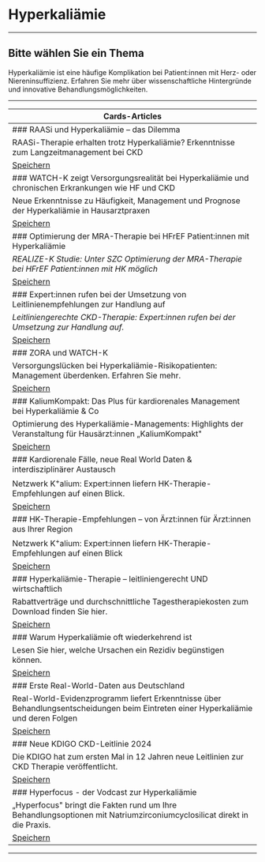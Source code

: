 # Hyperkaliämie

---

## Bitte wählen Sie ein Thema

Hyperkaliämie ist eine häufige Komplikation bei Patient:innen mit Herz- oder Niereninsuffizienz. Erfahren Sie mehr über wissenschaftliche Hintergründe und innovative Behandlungsmöglichkeiten.

---

| Cards-Articles |
|---|
| ### RAASi und Hyperkaliämie – das Dilemma |
| RAASi-Therapie erhalten trotz Hyperkaliämie? Erkenntnisse zum Langzeitmanagement bei CKD |
| [Speichern](#) |
| ### WATCH-K zeigt Versorgungsrealität bei Hyperkaliämie und chronischen Erkrankungen wie HF und CKD |
| Neue Erkenntnisse zu Häufigkeit, Management und Prognose der Hyperkaliämie in Hausarztpraxen |
| [Speichern](#) |
| ### Optimierung der MRA-Therapie bei HFrEF Patient:innen mit Hyperkaliämie |
| *REALIZE-K Studie: Unter SZC Optimierung der MRA-Therapie bei HFrEF Patient:innen mit HK möglich* |
| [Speichern](#) |
| ### Expert:innen rufen bei der Umsetzung von Leitlinienempfehlungen zur Handlung auf |
| *Leitliniengerechte CKD-Therapie: Expert:innen rufen bei der Umsetzung zur Handlung auf.* |
| [Speichern](#) |
| ### ZORA und WATCH-K |
| Versorgungslücken bei Hyperkaliämie-Risikopatienten: Management überdenken. Erfahren Sie mehr. |
| [Speichern](#) |
| ### KaliumKompakt: Das Plus für kardiorenales Management bei Hyperkaliämie & Co |
| Optimierung des Hyperkaliämie-Managements: Highlights der Veranstaltung für Hausärzt:innen „KaliumKompakt" |
| [Speichern](#) |
| ### Kardiorenale Fälle, neue Real World Daten & interdisziplinärer Austausch |
| Netzwerk K<sup>+</sup>alium: Expert:innen liefern HK-Therapie-Empfehlungen auf einen Blick. |
| [Speichern](#) |
| ### HK-Therapie-Empfehlungen – von Ärzt:innen für Ärzt:innen aus Ihrer Region |
| Netzwerk K<sup>+</sup>alium: Expert:innen liefern HK-Therapie-Empfehlungen auf einen Blick |
| [Speichern](#) |
| ### Hyperkaliämie-Therapie – leitliniengerecht UND wirtschaftlich |
| Rabattverträge und durchschnittliche Tagestherapiekosten zum Download finden Sie hier. |
| [Speichern](#) |
| ### Warum Hyperkaliämie oft wiederkehrend ist |
| Lesen Sie hier, welche Ursachen ein Rezidiv begünstigen können. |
| [Speichern](#) |
| ### Erste Real-World-Daten aus Deutschland |
| Real-World-Evidenzprogramm liefert Erkenntnisse über Behandlungsentscheidungen beim Eintreten einer Hyperkaliämie und deren Folgen |
| [Speichern](#) |
| ### Neue KDIGO CKD-Leitlinie 2024 |
| Die KDIGO hat zum ersten Mal in 12 Jahren neue Leitlinien zur CKD Therapie veröffentlicht. |
| [Speichern](#) |
| ### Hyperfocus - der Vodcast zur Hyperkaliämie |
| „Hyperfocus" bringt die Fakten rund um Ihre Behandlungsoptionen mit Natriumzirconiumcyclosilicat direkt in die Praxis. |
| [Speichern](#) |

---

<!-- Content source: https://www.mein-medcampus.de/Hyperkaliaemie -->
<!-- Complete 1:1 migration: All 13 articles preserved -->
<!-- Mapped: 2025-10-30 -->
